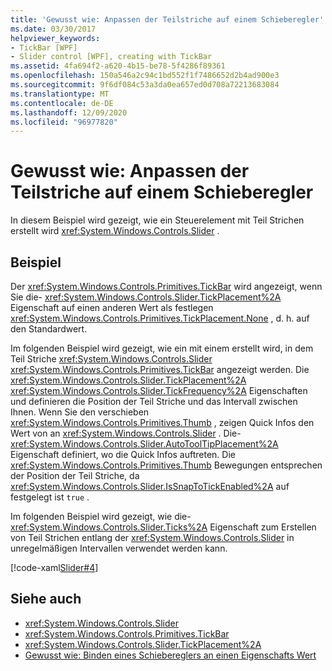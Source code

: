```yaml
---
title: 'Gewusst wie: Anpassen der Teilstriche auf einem Schieberegler'
ms.date: 03/30/2017
helpviewer_keywords:
- TickBar [WPF]
- Slider control [WPF], creating with TickBar
ms.assetid: 4fa694f2-a620-4b15-be78-5f4286f89361
ms.openlocfilehash: 150a546a2c94c1bd552f1f7486652d2b4ad900e3
ms.sourcegitcommit: 9f6df084c53a3da0ea657ed0d708a72213683084
ms.translationtype: MT
ms.contentlocale: de-DE
ms.lasthandoff: 12/09/2020
ms.locfileid: "96977820"
---
```

# <a name="how-to-customize-the-ticks-on-a-slider"></a>Gewusst wie: Anpassen der Teilstriche auf einem Schieberegler

In diesem Beispiel wird gezeigt, wie ein Steuerelement mit Teil Strichen erstellt wird <xref:System.Windows.Controls.Slider> .  
  
## <a name="example"></a>Beispiel  

 Der <xref:System.Windows.Controls.Primitives.TickBar> wird angezeigt, wenn Sie die- <xref:System.Windows.Controls.Slider.TickPlacement%2A> Eigenschaft auf einen anderen Wert als festlegen <xref:System.Windows.Controls.Primitives.TickPlacement.None> , d. h. auf den Standardwert.  
  
 Im folgenden Beispiel wird gezeigt, wie ein mit einem erstellt wird, in dem Teil Striche <xref:System.Windows.Controls.Slider> <xref:System.Windows.Controls.Primitives.TickBar> angezeigt werden. Die <xref:System.Windows.Controls.Slider.TickPlacement%2A> <xref:System.Windows.Controls.Slider.TickFrequency%2A> Eigenschaften und definieren die Position der Teil Striche und das Intervall zwischen Ihnen. Wenn Sie den verschieben <xref:System.Windows.Controls.Primitives.Thumb> , zeigen Quick Infos den Wert von an <xref:System.Windows.Controls.Slider> . Die- <xref:System.Windows.Controls.Slider.AutoToolTipPlacement%2A> Eigenschaft definiert, wo die Quick Infos auftreten. Die <xref:System.Windows.Controls.Primitives.Thumb> Bewegungen entsprechen der Position der Teil Striche, da <xref:System.Windows.Controls.Slider.IsSnapToTickEnabled%2A> auf festgelegt ist `true` .  
  
 Im folgenden Beispiel wird gezeigt, wie die- <xref:System.Windows.Controls.Slider.Ticks%2A> Eigenschaft zum Erstellen von Teil Strichen entlang der <xref:System.Windows.Controls.Slider> in unregelmäßigen Intervallen verwendet werden kann.  
  
 [!code-xaml[Slider#4](~/samples/snippets/xaml/VS_Snippets_Wpf/Slider/xaml/window1.xaml#4)]  
  
## <a name="see-also"></a>Siehe auch

- <xref:System.Windows.Controls.Slider>
- <xref:System.Windows.Controls.Primitives.TickBar>
- <xref:System.Windows.Controls.Slider.TickPlacement%2A>
- [Gewusst wie: Binden eines Schiebereglers an einen Eigenschafts Wert](/previous-versions/dotnet/netframework-3.5/ms788716(v=vs.90))
